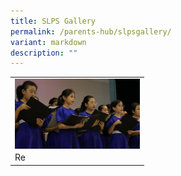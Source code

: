```yaml
---
title: SLPS Gallery
permalink: /parents-hub/slpsgallery/
variant: markdown
description: ""
---
```

<table>
	<tbody><tr>
		<td>
<a href="https://photos.app.goo.gl/ycdYGgRhzVYyqHwH7"><img style="width:200px" align="left" src="/images/IMG_1482.JPG"></a>
		</td>
	</tr>
	<tr>
		<td>
			Re
	</td></tr>
		
		




</tbody></table>